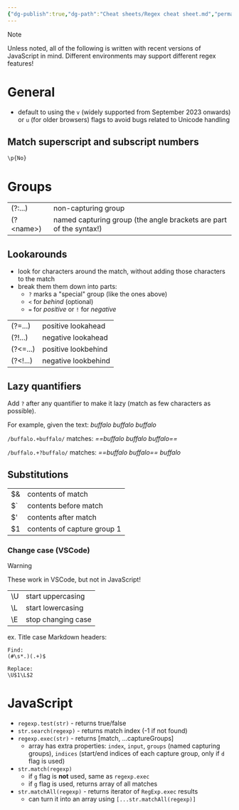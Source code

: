 ```yaml
---
{"dg-publish":true,"dg-path":"Cheat sheets/Regex cheat sheet.md","permalink":"/cheat-sheets/regex-cheat-sheet/","tags":["language/javascript"]}
---
```



> [!note]
> Unless noted, all of the following is written with recent versions of JavaScript in mind. Different environments may support different regex features!

# General

- default to using the `v` (widely supported from September 2023 onwards) or `u` (for older browsers) flags to avoid bugs related to Unicode handling

## Match superscript and subscript numbers

```regex
\p{No}
```

# Groups

|             |                                                                    |
| ----------- | ------------------------------------------------------------------ |
| (?:...)     | non-capturing group                                                |
| (?\<name\>) | named capturing group (the angle brackets are part of the syntax!) |

## Lookarounds

- look for characters around the match, without adding those characters to the match
- break them them down into parts:
    - `?` marks a "special" group (like the ones above)
    - `<` for *behind* (optional)
    - `=` for *positive* or `!` for *negative*

|          |                     |
| -------- | ------------------- |
| (?=...)  | positive lookahead  |
| (?!...)  | negative lookahead  |
| (?<=...) | positive lookbehind |
| (?<!...) | negative lookbehind |

## Lazy quantifiers

Add `?` after any quantifier to make it lazy (match as few characters as possible).

For example, given the text: *buffalo buffalo buffalo*

`/buffalo.+buffalo/` matches: *==buffalo buffalo buffalo==*

`/buffalo.+?buffalo/` matches: *==buffalo buffalo== buffalo*

## Substitutions

|     |                             |
| --- | --------------------------- |
| $&  | contents of match           |
| $\` | contents before match       |
| $'  | contents after match        |
| $1  | contents of capture group 1 |

### Change case (VSCode)

> [!warning]
> These work in VSCode, but not in JavaScript!

|     |                    |
| --- | ------------------ |
| \\U | start uppercasing  |
| \\L | start lowercasing  |
| \\E | stop changing case |

ex. Title case Markdown headers:

```regex
Find:
(#\s*.)(.+)$

Replace:
\U$1\L$2
```

# JavaScript

- `regexp.test(str)` - returns true/false
- `str.search(regexp)` - returns match index (-1 if not found)
- `regexp.exec(str)` - returns \[match, ...captureGroups\]
    - array has extra properties: `index`, `input`, `groups` (named capturing groups), `indices` (start/end indices of each capture group, only if `d` flag is used)
- `str.match(regexp)`
    - if `g` flag is **not** used, same as `regexp.exec`
    - if `g` flag is used, returns array of all matches
- `str.matchAll(regexp)` - returns iterator of `RegExp.exec` results
    - can turn it into an array using `[...str.matchAll(regexp)]`
